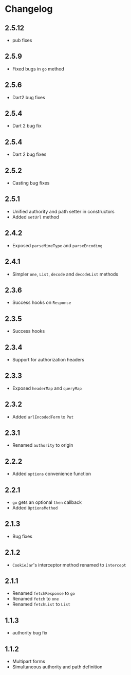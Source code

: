 # Changelog

## 2.5.12

+ pub fixes

## 2.5.9

+ Fixed bugs in `go` method

## 2.5.6

+ Dart2 bug fixes

## 2.5.4

+ Dart 2 bug fix

## 2.5.4

+ Dart 2 bug fixes

## 2.5.2

+ Casting bug fixes

## 2.5.1

+ Unified authority and path setter in constructors
+ Added `setUrl` method

## 2.4.2

+ Exposed `parseMimeType` and `parseEncoding`

## 2.4.1

+ Simpler `one`, `List`, `decode` and `decodeList` methods

## 2.3.6

+ Success hooks on `Response`

## 2.3.5

+ Success hooks

## 2.3.4

+ Support for authorization headers

## 2.3.3

+ Exposed `headerMap` and `queryMap`

## 2.3.2

+ Added `urlEncodedForm` to `Put`

## 2.3.1

+ Renamed `authority` to origin

## 2.2.2

+ Added `options` convenience function

## 2.2.1

+ `go` gets an optional `then` callback
+ Added `OptionsMethod`

## 2.1.3

+ Bug fixes

## 2.1.2

+ `CookieJar`'s interceptor method renamed to `intercept`

## 2.1.1

+ Renamed `fetchResponse` to `go`
+ Renamed `fetch` to `one`
+ Renamed `fetchList` to `List`

## 1.1.3

+ authority bug fix

## 1.1.2

+ Multipart forms
+ Simultaneous authority and path definition
